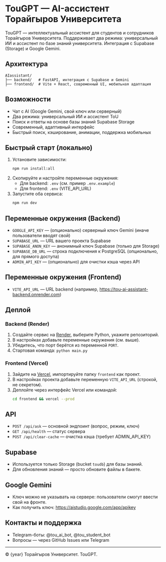 # TouGPT — AI-ассистент Торайгыров Университета

TouGPT — интеллектуальный ассистент для студентов и сотрудников Торайгыров Университета. Поддерживает два режима: универсальный ИИ и ассистент по базе знаний университета. Интеграция с Supabase (Storage) и Google Gemini.

## Архитектура

```
AIassistant/
├── backend/   # FastAPI, интеграция с Supabase и Gemini
├── frontend/  # Vite + React, современный UI, мобильная адаптация
```

## Возможности
- Чат с AI (Google Gemini, свой ключ или серверный)
- Два режима: универсальный ИИ и ассистент ToU
- Поиск и ответы на основе базы знаний Supabase Storage
- Современный, адаптивный интерфейс
- Быстрый поиск, кэширование, анимации, поддержка мобильных

## Быстрый старт (локально)

1. Установите зависимости:
   ```bash
   npm run install:all
   ```
2. Скопируйте и настройте переменные окружения:
   - Для backend: `.env` (см. пример `.env.example`)
   - Для frontend: `.env` (VITE_API_URL)
3. Запустите оба сервиса:
   ```bash
   npm run dev
   ```

## Переменные окружения (Backend)
- `GOOGLE_API_KEY` — (опционально) серверный ключ Gemini (иначе пользователи вводят свой)
- `SUPABASE_URL` — URL вашего проекта Supabase
- `SUPABASE_ANON_KEY` — анонимный ключ Supabase (только для Storage)
- `SUPABASE_DB_URL` — строка подключения к PostgreSQL (опционально, для прямого доступа)
- `ADMIN_API_KEY` — (опционально) для очистки кэша через API

## Переменные окружения (Frontend)
- `VITE_API_URL` — URL backend (например, https://tou-ai-assistant-backend.onrender.com)

## Деплой

### Backend (Render)
1. Создайте сервис на [Render](https://render.com/), выберите Python, укажите репозиторий.
2. В настройках добавьте переменные окружения (см. выше).
3. Убедитесь, что порт берётся из переменной `PORT`.
4. Стартовая команда: `python main.py`

### Frontend (Vercel)
1. Зайдите на [Vercel](https://vercel.com/), импортируйте папку `frontend` как проект.
2. В настройках проекта добавьте переменную `VITE_API_URL` (строкой, не секретом).
3. Деплойте через интерфейс Vercel или командой:
   ```bash
   cd frontend && vercel --prod
   ```

## API
- `POST /api/ask` — основной эндпоинт (вопрос, режим, ключ)
- `GET /api/health` — статус сервера
- `POST /api/clear-cache` — очистка кэша (требует ADMIN_API_KEY)

## Supabase
- Используется только Storage (bucket `toudb`) для базы знаний.
- Для обновления знаний — просто обновите файлы в бакете.

## Google Gemini
- Ключ можно не указывать на сервере: пользователи смогут ввести свой на фронте.
- Как получить ключ: https://aistudio.google.com/app/apikey

## Контакты и поддержка
- Telegram-боты: @tou_ai_bot, @tou_student_bot
- Вопросы — через GitHub Issues или Telegram

---
© {year} Торайгыров Университет. TouGPT.